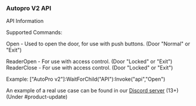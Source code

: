 ### Autopro V2 API

API Information

Supported Commands:

Open - Used to open the door, for use with push buttons. (Door "Normal" or "Exit")

ReaderOpen - For use with access control. (Door "Locked" or "Exit")
ReaderClose - For use with access control. (Door "Locked" or "Exit")

Example: 
["AutoPro v2"]:WaitForChild("API"):Invoke("api","Open")

An example of a real use case can be found in our [Discord server](https://discord.whitehill.group) (13+) (Under #product-update)